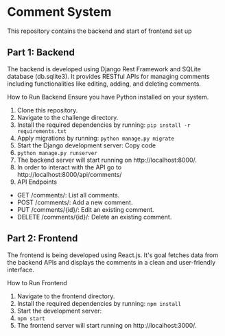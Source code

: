 # Comment System
This repository contains the backend and start of frontend set up

## Part 1: Backend
The backend is developed using Django Rest Framework and SQLite database (db.sqlite3). It provides RESTful APIs for managing comments including functionalities like editing, adding, and deleting comments.

How to Run Backend
Ensure you have Python installed on your system.
1. Clone this repository.
2. Navigate to the challenge directory.
3. Install the required dependencies by running:
  `pip install -r requirements.txt`
4. Apply migrations by running: `python manage.py migrate`
5. Start the Django development server:
Copy code
6. `python manage.py runserver`
7. The backend server will start running on http://localhost:8000/.
8. In order to interact with the API go to http://localhost:8000/api/comments/
9. API Endpoints
 - GET /comments/: List all comments.
 - POST /comments/: Add a new comment.
 - PUT /comments/{id}/: Edit an existing comment.
 - DELETE /comments/{id}/: Delete an existing comment.

## Part 2: Frontend
The frontend is being developed using React.js. It's goal fetches data from the backend APIs and displays the comments in a clean and user-friendly interface.

How to Run Frontend
1. Navigate to the frontend directory.
2. Install the required dependencies by running: `npm install`
3. Start the development server:
4. `npm start`
5. The frontend server will start running on http://localhost:3000/.
